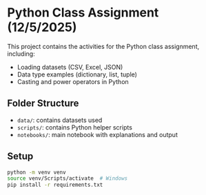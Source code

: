 # Python Class Assignment (12/5/2025)

This project contains the activities for the Python class assignment, including:
- Loading datasets (CSV, Excel, JSON)
- Data type examples (dictionary, list, tuple)
- Casting and power operators in Python

## Folder Structure
- `data/`: contains datasets used
- `scripts/`: contains Python helper scripts
- `notebooks/`: main notebook with explanations and output

## Setup
```bash
python -m venv venv
source venv/Scripts/activate  # Windows
pip install -r requirements.txt
